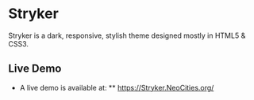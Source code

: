 # Stryker
 Stryker is a dark, responsive, stylish theme designed mostly in HTML5 &amp; CSS3.
 
## Live Demo
* A live demo is available at:
** https://Stryker.NeoCities.org/
